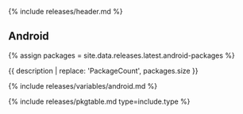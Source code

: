 {% include releases/header.md %}

## Android

{% assign packages = site.data.releases.latest.android-packages %}

{{ description | replace: 'PackageCount', packages.size }}

{% include releases/variables/android.md %}

{% include releases/pkgtable.md type=include.type %}